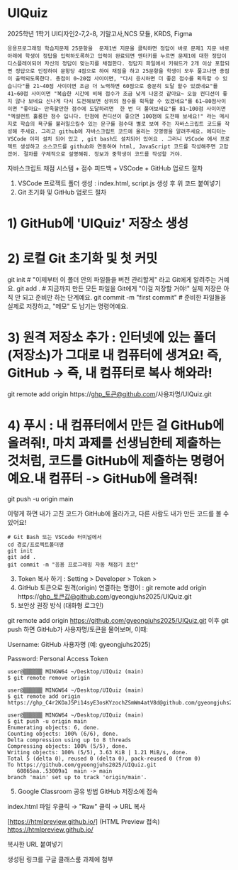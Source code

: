 # UIQuiz
2025학년 1학기 UI디자인2-7,2-8, 기말고사,NCS 모듈, KRDS, Figma
``` chat 프롬프
응용프로그래밍 학습지문제 25문항을  문제1번 지문을 클릭하면 정답이 바로 문제1 지문 바로 아래에 학생이 정답을 입력하도록하고 입력이 완료되면 엔터키를 누르면 문제1에 대한 정답이 디스플레이되어 자신의 정답이 맞는지를 채점한다. 정답지 파일에서 키워드가 2개 이상 포함되면 정답으로 인정하여 문항당 4점으로 하여 채점을 하고 25문항을 학생이 모두 풀고나면 총점이 출력되도록한다. 총점이 0~20점 사이이면, "다시 응시하면 더 좋은 점수를 획득할 수 있습니다"를 21~40점 사이이면 조금 더 노력하면 60점으로 충분히 도달 할수 있겠네요"를 41~60점 사이이면 "복습한 시간에 비해 점수가 조금 낮게 나온것 같아요~ 오늘 컨디션이 좋지 않나 보네요 신나게 다시 도전해보면 상위의 점수를 획득할 수 있겠네요"를 61~80점사이이면 "좋아요~ 만족할만한 점수에 도달하려면  한 번 더 풀어보세요"를 81~100점 사이이면 "엑설런트 훌룽한 점수 입니다. 만점에 컨디션이 좋으면 100점에 도전해 보세요!" 라는 메시지로 학습의 욕구를 불러일으킬수 있는 문구를 점수대 별로 보여 주는 자바스크립트 코드를 작성해 주세요. 그리고 github에 자바스크립트 코드에 올리는 깃명령을 알려주세요. 에디터는 VSCode 이미 설치 되어 있고 , git bash도 설치되어 있어요 . 그러니 VSCode 에서 프로젝트 생성하고 소스코드를 github와 연동하여 html, JavaScript 코드를 작성해주면 고맙겠어. 절차를 구체적으로 설명해줘. 정보과 중학생이 코드를 작성할 거야.
```
자바스크립트 채점 시스템 + 점수 피드백 + VSCode + GitHub 업로드 절차

1. VSCode 프로젝트 폴더 생성 : index.html, script.js 생성 후 위 코드 붙여넣기
2. Git 초기화 및 GitHub 업로드 절차

# 1) GitHub에 'UIQuiz' 저장소 생성
# 2) 로컬 Git 초기화 및 첫 커밋
git init  # "이제부터 이 폴더 안의 파일들을 버전 관리할게" 라고 Git에게 알려주는 거예요.
git add . # 지금까지 만든 모든 파일을 Git에게 "이걸 저장할 거야!" 실제 저장은 아직 안 되고 준비만 하는 단계예요.
git commit -m "first commit" # 준비한 파일들을 실제로 저장하고, "메모" 도 남기는 명령어예요.

# 3) 원격 저장소 추가 : 인터넷에 있는 폴더(저장소)가 그대로 내 컴퓨터에 생겨요! 즉, GitHub -> 즉, 내 컴퓨터로 복사 해와라!
git remote add origin https://ghp_토큰@github.com/사용자명/UIQuiz.git 

# 4) 푸시 : 내 컴퓨터에서 만든 걸 GitHub에 올려줘!, 마치 과제를 선생님한테 제출하는 것처럼, 코드를 GitHub에 제출하는 명령어예요.내 컴퓨터 -> GitHub에 올려줘!
git push -u origin main

이렇게 하면 내가 고친 코드가 GitHub에 올라가고,
다른 사람도 내가 만든 코드를 볼 수 있어요!

```
# Git Bash 또는 VSCode 터미널에서
cd 경로/프로젝트폴더명
git init
git add .
git commit -m "응용 프로그래밍 자동 채점기 초안"

```
3. Token 복사 하기 : Setting > Developer > Token > 
4. GitHub 토큰으로 원격(origin) 연결하는 명령어 : git remote add origin https://ghp_토큰값@github.com/gyeongjuhs2025/UIQuiz.git
5. 보안상 권장 방식 (대화형 로그인)

git remote add origin https://github.com/gyeongjuhs2025/UIQuiz.git
이후 git push 하면 GitHub가 사용자명/토큰을 물어보며,
이때:

Username: GitHub 사용자명 (예: gyeongjuhs2025)

Password: Personal Access Token

```
user@▒▒▒▒▒▒ MINGW64 ~/Desktop/UIQuiz (main)
$ git remote remove origin

user@▒▒▒▒▒▒ MINGW64 ~/Desktop/UIQuiz (main)
$ git remote add origin https://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@github.com/gyeongjuhs2025/UIQuiz.git

user@▒▒▒▒▒▒ MINGW64 ~/Desktop/UIQuiz (main)
$ git push -u origin main
Enumerating objects: 6, done.
Counting objects: 100% (6/6), done.
Delta compression using up to 8 threads
Compressing objects: 100% (5/5), done.
Writing objects: 100% (5/5), 3.63 KiB | 1.21 MiB/s, done.
Total 5 (delta 0), reused 0 (delta 0), pack-reused 0 (from 0)
To https://github.com/gyeongjuhs2025/UIQuiz.git
   60865aa..53009a1  main -> main
branch 'main' set up to track 'origin/main'.

```
5. Google Classroom 공유 방법
GitHub 저장소에 접속

index.html 파일 우클릭 → "Raw" 클릭 → URL 복사

[https://htmlpreview.github.io/] (HTML Preview 접속)
https://htmlpreview.github.io/

복사한 URL 붙여넣기

생성된 링크를 구글 클래스룸 과제에 첨부
